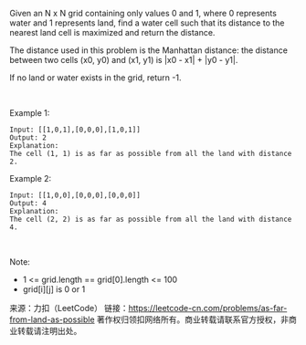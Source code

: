 Given an N x N grid containing only values 0 and 1, where 0 represents water and 1 represents land, find a water cell such that its distance to the nearest land cell is maximized and return the distance.

The distance used in this problem is the Manhattan distance: the distance between two cells (x0, y0) and (x1, y1) is |x0 - x1| + |y0 - y1|.

If no land or water exists in the grid, return -1.

 

Example 1:



    Input: [[1,0,1],[0,0,0],[1,0,1]]
    Output: 2
    Explanation: 
    The cell (1, 1) is as far as possible from all the land with distance 2.
Example 2:



    Input: [[1,0,0],[0,0,0],[0,0,0]]
    Output: 4
    Explanation: 
    The cell (2, 2) is as far as possible from all the land with distance 4.
 

Note:

* 1 <= grid.length == grid[0].length <= 100
* grid[i][j] is 0 or 1

来源：力扣（LeetCode）
链接：https://leetcode-cn.com/problems/as-far-from-land-as-possible
著作权归领扣网络所有。商业转载请联系官方授权，非商业转载请注明出处。
